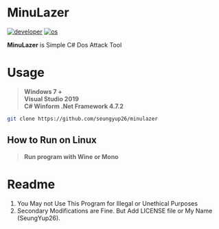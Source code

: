 # MinuLazer
[![developer](https://img.shields.io/badge/developer-seungyup-blue)](https://github.com/seungyup26/minulazer)
[![os](https://img.shields.io/badge/os-windows-blue)](https://github.com/seungyup26/minulazer) <br>

**MinuLazer** is Simple C# Dos Attack Tool

# Usage
> **Windows 7 +** <br>
> **Visual Studio 2019** <br>
> **C# Winform .Net Framework 4.7.2** <br>
```sh
git clone https://github.com/seungyup26/minulazer
```

## How to Run on Linux
> **Run program with Wine or Mono**

# Readme
1. You May not Use This Program for Illegal or Unethical Purposes <br>
2. Secondary Modifications are Fine. But Add LICENSE file or My Name (SeungYup26). <br>